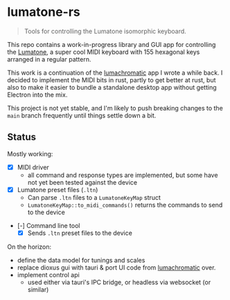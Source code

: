 # lumatone-rs

> Tools for controlling the Lumatone isomorphic keyboard.

This repo contains a work-in-progress library and GUI app for controlling the [Lumatone](https://lumatone.io), a super cool MIDI keyboard with 155 hexagonal keys arranged in a regular pattern.

This work is a continuation of the [lumachromatic](https://github.com/latentspacecraft/lumachromatic) app I wrote a while back. I decided to implement the MIDI bits in rust, partly to get better at rust, but also to make it easier to bundle a standalone desktop app without getting Electron into the mix.

This project is not yet stable, and I'm likely to push breaking changes to the `main` branch frequently until things settle down a bit.

## Status

Mostly working:

- [x] MIDI driver
  - all command and response types are implemented, but some have not yet been tested against the device
- [x] Lumatone preset files (`.ltn`)
  - Can parse `.ltn` files to a `LumatoneKeyMap` struct
  - `LumatoneKeyMap::to_midi_commands()` returns the commands to send to the device
- [-] Command line tool
  - [x] Sends `.ltn` preset files to the device

On the horizon:

- define the data model for tunings and scales
- replace dioxus gui with tauri & port UI code from [lumachromatic](https://github.com/latentspacecraft/lumachromatic) over.
- implement control api
  - used either via tauri's IPC bridge, or headless via websocket (or similar)

